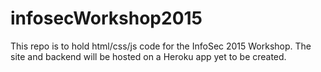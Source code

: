 # infosecWorkshop2015
This repo is to hold html/css/js code for the InfoSec 2015 Workshop.  The site and backend will be hosted on a Heroku app yet to be created.
